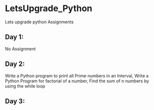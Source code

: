 # LetsUpgrade_Python
Lets upgrade python Assignments

## Day 1:
No Assignment

## Day 2: 
Write a Python program to print all Prime numbers in an Interval,
Write a Python Program for factorial of a number,
Find the sum of n numbers by using the while loop

## Day 3:

